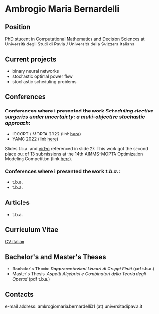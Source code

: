 # Ambrogio Maria Bernardelli



## Position

PhD student in Computational Mathematics and Decision Sciences at Università degli Studi di Pavia / Università della Svizzera Italiana


## Current projects

* binary neural networks
* stochastic optimal power flow
* stochastic scheduling problems


## Conferences

### Conferences where i presented the work *Scheduling elective surgeries under uncertainty: a multi-objective stochastic approach*:

* ICCOPT / MOPTA 2022 (link [here](https://iccopt2022.lehigh.edu/))
* YAMC 2022 (link [here](http://www.yamc.it/))

Slides t.b.a. and [video](https://raw.githubusercontent.com/AmbrogioMB/AmbrogioMB.github.io/main/demo_rec.mp4) referenced in slide 27. This work got the second place out of 13 submissions at the 14th AIMMS-MOPTA Optimization Modeling Competition (link [here](https://iccopt2022.lehigh.edu/competition-and-prizes/aimms-mopta-competition/)).

### Conferences where i presented the work *t.b.a.*:

* t.b.a.
* t.b.a.


## Articles

* t.b.a.


## Curriculum Vitae

[CV italian](https://raw.githubusercontent.com/AmbrogioMB/AmbrogioMB.github.io/main/curriculum.pdf)

## Bachelor's and Master's Theses

* Bachelor's Thesis: *Rappresentazioni Lineari di Gruppi Finiti* (pdf t.b.a.)
* Master's Thesis: *Aspetti Algebrici e Combinatori della Teoria degli Operad* (pdf t.b.a.)


## Contacts

e-mail address: ambrogiomaria.bernardelli01 (at) universitadipavia.it
